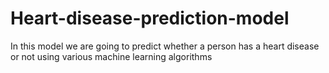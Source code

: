 # Heart-disease-prediction-model
In this model we are going to predict whether a person has a heart disease or not 
using various machine learning algorithms
